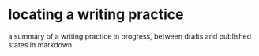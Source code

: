 # locating a writing practice
a summary of a writing practice in progress, between drafts and published states in markdown
